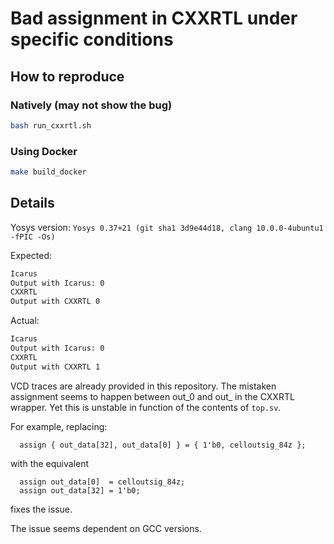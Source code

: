 # Bad assignment in CXXRTL under specific conditions

## How to reproduce

### Natively (may not show the bug)

```bash
bash run_cxxrtl.sh
```

### Using Docker

```bash
make build_docker
```

## Details

Yosys version: `Yosys 0.37+21 (git sha1 3d9e44d18, clang 10.0.0-4ubuntu1 -fPIC -Os)`

Expected:
```bash
Icarus
Output with Icarus: 0
CXXRTL
Output with CXXRTL 0
```

Actual:
```bash
Icarus
Output with Icarus: 0
CXXRTL
Output with CXXRTL 1
```

VCD traces are already provided in this repository.
The mistaken assignment seems to happen between out_0 and out_ in the CXXRTL wrapper.
Yet this is unstable in function of the contents of `top.sv`.

For example, replacing:
```
  assign { out_data[32], out_data[0] } = { 1'b0, celloutsig_84z };
```

with the equivalent
```
  assign out_data[0]  = celloutsig_84z;
  assign out_data[32] = 1'b0;
```

fixes the issue.

The issue seems dependent on GCC versions.
